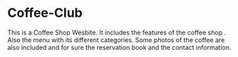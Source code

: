 # Coffee-Club
This is a Coffee Shop Wesbite. 
It includes the features of the coffee shop . Also the menu with its different categories.
Some photos of the coffee are also included and for sure the reservation book and the contact information.
